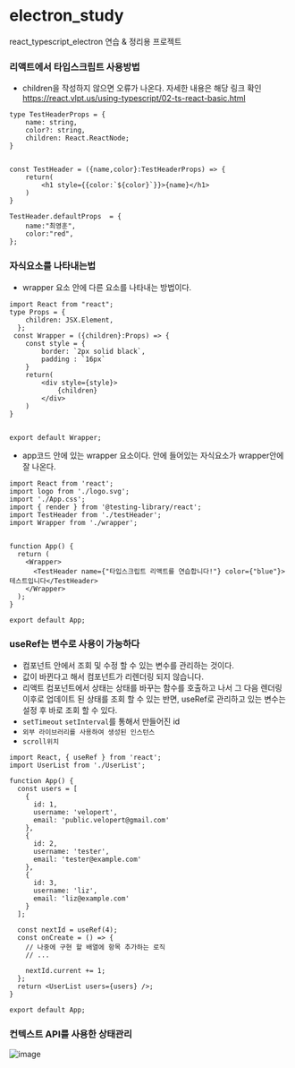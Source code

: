 # electron_study
react_typescript_electron 연습 &amp; 정리용 프로젝트

### 리액트에서 타입스크립트 사용방법  
* children을 작성하지 않으면 오류가 나온다. 자세한 내용은 해당 링크 확인 <https://react.vlpt.us/using-typescript/02-ts-react-basic.html>
```
type TestHeaderProps = {
    name: string,
    color?: string,
    children: React.ReactNode;
}


const TestHeader = ({name,color}:TestHeaderProps) => {
    return(
        <h1 style={{color:`${color}`}}>{name}</h1>
    )
}

TestHeader.defaultProps  = {
    name:"최영훈",
    color:"red",
};
```

### 자식요소를 나타내는법
* wrapper 요소 안에 다른 요소를 나타내는 방법이다.
```
import React from "react";
type Props = {
    children: JSX.Element,
  };
 const Wrapper = ({children}:Props) => {
    const style = {
        border: `2px solid black`,
        padding : `16px`
    }
    return(
        <div style={style}>
            {children}
        </div>
    )
}


export default Wrapper;
```

* app코드 안에 있는 wrapper 요소이다. 안에 들어있는 자식요소가 wrapper안에 잘 나온다.
```
import React from 'react';
import logo from './logo.svg';
import './App.css';
import { render } from '@testing-library/react';
import TestHeader from './testHeader';
import Wrapper from './wrapper';


function App() {
  return (
    <Wrapper>
      <TestHeader name={"타입스크립트 리액트를 연습합니다!"} color={"blue"}>테스트입니다</TestHeader>
    </Wrapper>
  );
}

export default App;
```

### useRef는 변수로 사용이 가능하다
* 컴포넌트 안에서 조회 및 수정 할 수 있는 변수를 관리하는 것이다.
* 값이 바뀐다고 해서 컴포넌트가 리렌더링 되지 않습니다. 
* 리액트 컴포넌트에서 상태는 상태를 바꾸는 함수를 호출하고 나서 그 다음 렌더링 이후로 업데이트 된 상태를 조회 할 수 있는 반면, useRef로 관리하고 있는 변수는 설정 후 바로 조회 할 수 있다.
* `setTimeout` `setInterval`를 통해서 만들어진 id
* `외부 라이브러리를 사용하여 생성된 인스턴스`
* `scroll위치`

```
import React, { useRef } from 'react';
import UserList from './UserList';

function App() {
  const users = [
    {
      id: 1,
      username: 'velopert',
      email: 'public.velopert@gmail.com'
    },
    {
      id: 2,
      username: 'tester',
      email: 'tester@example.com'
    },
    {
      id: 3,
      username: 'liz',
      email: 'liz@example.com'
    }
  ];

  const nextId = useRef(4);
  const onCreate = () => {
    // 나중에 구현 할 배열에 항목 추가하는 로직
    // ...

    nextId.current += 1;
  };
  return <UserList users={users} />;
}

export default App;
```

### 컨텍스트 API를 사용한 상태관리
![image](https://user-images.githubusercontent.com/59411545/113023738-e9f79f80-91c0-11eb-9408-f2a3b959196a.png)
